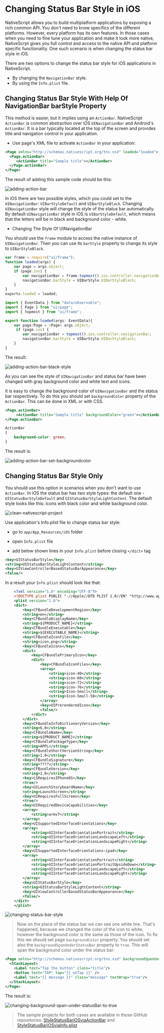 # Changing Status Bar Style in iOS
 
NativeScript allows you to build multiplatform applications by exposing a rich common API. You don't need to know specifics of the different platforms. However, every platform has its own features. In those cases when you need to fine tune your application and make it look more native, NativeScrpt gives you full control and access to the native API and platform specific functionality. One such scenario is when changing the status bar style in iOS. 

There are two options to change the status bar style for iOS applications in NativeScript.

- By changing the `NavigationBar` style. 
- By using the `Info.plist` file.
 
## Changing Status Bar Style With Help Of NavigationBar barStyle Property
 
This method is easier, but it implies using an `ActionBar`. NativeScript `ActionBar` is common abstraction over iOS `UINavigationBar` and Android's `ActionBar`. It is a bar typically located at the top of the screen and provides title and navigation control in your application.

- Use page's XML file to activate `ActionBar` in your application:

``` XML
<Page xmlns="http://schemas.nativescript.org/tns.xsd" loaded="loaded">
  <Page.actionBar>
     <ActionBar title="Sample title"></ActionBar>
  </Page.actionBar>
</Page>
```

The result of adding this sample code should be this:

![adding-action-bar](../img/change-status-bar-style-ios/status-bar-style-via-actionbar.png "adding-action-bar")

In iOS there are two possible styles, which you could set to the `UINavigationBar`: `UIBarStyleDefault` and `UIBarStyleBlack`. Changing `UINavigationBar` style will change the style of the status bar automatically. By default `UINavigationBar` style in iOS is `UIBarStyleDefault`, which means that the letters will be in black and background color - white. 

- Changing The Style Of UINavigationBar 

You should use the `frame` module to access the native instance of `UINavigationBar`. Then you can use its `barStyle` property to change its style to `UIBarStyleBlack`.

``` JavaScript
var frame = require("ui/frame");
function loaded(args) {
    var page = args.object;
    if (page.ios) {
        var navigationBar = frame.topmost().ios.controller.navigationBar;
        navigationBar.barStyle = UIBarStyle.UIBarStyleBlack;
    }
}
exports.loaded = loaded;
```
``` TypeScript
import { EventData } from "data/observable";
import { Page } from "ui/page";
import { topmost } from "ui/frame";

export function loaded(args: EventData){
    var page:Page = <Page> args.object;
     if (page.ios) {
        var navigationBar = topmost().ios.controller.navigationBar;
        navigationBar.barStyle = UIBarStyle.UIBarStyleBlack;
    }
}
```

The result:

![adding-action-bar-black-style](../img/change-status-bar-style-ios/status-bar-style-via-actionbar-black-style.png "adding-action-bar-black-style")

As you can see the style of `UINavigationBar` and status bar have been changed with gray background color and white text and icons.

It is easy to change the background color of `UINavigationBar` and the status bar respectively. To do this you should set `backgroundColor` property of the `ActionBar`. This can be done in XML or with CSS.

 
``` XML
<Page.actionBar>
     <ActionBar title="Sample title" backgroundColor="green"></ActionBar>
</Page.actionBar>
``` 
``` CSS
ActionBar 
{
    background-color: green;
}
```
 
The result is:
 
![adding-action-bar-set-backgroundcolor](../img/change-status-bar-style-ios/status-bar-style-via-actionbar-set-backgroundcolor.png "adding-action-bar-set-backgroundcolor")
 
## Changing Status Bar Style Only
 
You should use this option in scenarios when you don't want to use `ActionBar`. In iOS the status bar has two style types: the default one - `UIStatusBarStyleDefault` and `UIStatusBarStyleLightContent`. The default style looks like this: icons with black color and white background color.

![clean-nativescript-project](../img/change-status-bar-style-ios/status-bar-style-info.plist-startup.png "clean-nativescript-project")

Use application's Info.plist file to change status bar style:
  
* go to `app/App_Resources/iOS` folder
 
* open `Info.plist` file 
 
* add below shown lines in your `Info.plist` before closing `</dict>` tag

``` XML
<key>UIStatusBarStyle</key>
<string>UIStatusBarStyleLightContent</string>
<key>UIViewControllerBasedStatusBarAppearance</key>
<false/>
```

In a result your `Info.plist` should look like that:

``` XML
    <?xml version="1.0" encoding="UTF-8"?>
    <!DOCTYPE plist PUBLIC "-//Apple//DTD PLIST 1.0//EN" "http://www.apple.com/DTDs/PropertyList-1.0.dtd">
    <plist version="1.0">
    <dict>
        <key>CFBundleDevelopmentRegion</key>
        <string>en</string>
        <key>CFBundleDisplayName</key>
        <string>${PRODUCT_NAME}</string>
        <key>CFBundleExecutable</key>
        <string>${EXECUTABLE_NAME}</string>
        <key>CFBundleIconFile</key>
        <string>icon.png</string>
        <key>CFBundleIcons</key>
        <dict>
            <key>CFBundlePrimaryIcon</key>
            <dict>
                <key>CFBundleIconFiles</key>
                <array>
                    <string>icon-40</string>
                    <string>icon-60</string>
                    <string>icon-72</string>
                    <string>icon-76</string>
                    <string>Icon-Small</string>
                    <string>Icon-Small-50</string>
                </array>
                <key>UIPrerenderedIcon</key>
                <false/>
            </dict>
        </dict>
        <key>CFBundleInfoDictionaryVersion</key>
        <string>6.0</string>
        <key>CFBundleName</key>
        <string>${PRODUCT_NAME}</string>
        <key>CFBundlePackageType</key>
        <string>APPL</string>
        <key>CFBundleShortVersionString</key>
        <string>1.0</string>
        <key>CFBundleSignature</key>
        <string>????</string>
        <key>CFBundleVersion</key>
        <string>1.0</string>
        <key>LSRequiresIPhoneOS</key>
        <true/>
        <key>UILaunchStoryboardName</key>
        <string>LaunchScreen</string>
        <key>UIRequiresFullScreen</key>
        <true/>
        <key>UIRequiredDeviceCapabilities</key>
        <array>
            <string>armv7</string>
        </array>
        <key>UISupportedInterfaceOrientations</key>
        <array>
            <string>UIInterfaceOrientationPortrait</string>
            <string>UIInterfaceOrientationLandscapeLeft</string>
            <string>UIInterfaceOrientationLandscapeRight</string>
        </array>
        <key>UISupportedInterfaceOrientations~ipad</key>
        <array>
            <string>UIInterfaceOrientationPortrait</string>
            <string>UIInterfaceOrientationPortraitUpsideDown</string>
            <string>UIInterfaceOrientationLandscapeLeft</string>
            <string>UIInterfaceOrientationLandscapeRight</string>
        </array>
        <key>UIStatusBarStyle</key>
        <string>UIStatusBarStyleLightContent</string>
        <key>UIViewControllerBasedStatusBarAppearance</key>
        <false/>
    </dict>
    </plist>
```

![changing-status-bar-style](../img/change-status-bar-style-ios/status-bar-style-info.plist-startup-style-change.png "changing-status-bar-style")

> Now on the place of the status bar we can see one white line. That's happened, because we changed the color of the icon to white, however the background color is the same as those of the icon. To fix this we should set page `backgroundColor` property. You should set also the `backgroundSpanUnderStatusBar` property to `true`. This will span the background color under the status bar:
  
``` XML
<Page xmlns="http://schemas.nativescript.org/tns.xsd" backgroundSpanUnderStatusBar="true" backgroundColor="red">
  <StackLayout>
    <Label text="Tap the button" class="title"/>
    <Button text="TAP" tap="{{ onTap }}" />
    <Label text="{{ message }}" class="message" textWrap="true"/>
  </StackLayout>
</Page>
```
 
The result is:
  
![changing-background-span-under-statusBar-to-true](../img/change-status-bar-style-ios/status-bar-style-info.plist-startup-backgroundSpan.png "changing-background-span-under-statusBar-to-true")
 
> The sample projects for both cases are available in those GitHub repositories: [StyleStatusBariOSviaActionBar](https://github.com/tsonevn/StyleStatusBariOSviaActionBar.git) and [StyleStatusBariOSviaInfo.plist](https://github.com/tsonevn/StyleStatusBariOSviaInfo.plist.git)
